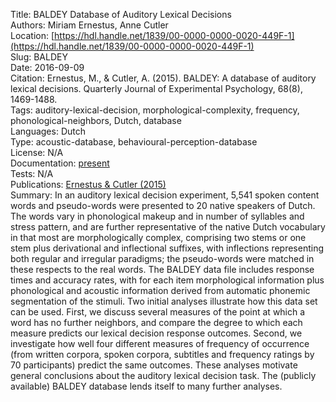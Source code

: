 Title: BALDEY Database of Auditory Lexical Decisions  
Authors: Miriam Ernestus, Anne Cutler  
Location: [https://hdl.handle.net/1839/00-0000-0000-0020-449F-1](https://hdl.handle.net/1839/00-0000-0000-0020-449F-1)  
Slug: BALDEY  
Date: 2016-09-09  
Citation: Ernestus, M., & Cutler, A. (2015). BALDEY: A database of auditory lexical decisions. Quarterly Journal of Experimental Psychology, 68(8), 1469-1488.  
Tags: auditory-lexical-decision, morphological-complexity, frequency, phonological-neighbors, Dutch, database  
Languages: Dutch  
Type: acoustic-database, behavioural-perception-database  
License: N/A  
Documentation: [present](https://doi.org/10.1080%2F17470218.2014.984730)  
Tests: N/A  
Publications: [Ernestus & Cutler (2015)](https://doi.org/10.1080%2F17470218.2014.984730)  
Summary: In an auditory lexical decision experiment, 5,541 spoken content words and pseudo-words were presented to 20 native speakers of Dutch. The words vary in phonological makeup and in number of syllables and stress pattern, and are further representative of the native Dutch vocabulary in that most are morphologically complex, comprising two stems or one stem plus derivational and inflectional suffixes, with inflections representing both regular and irregular paradigms; the pseudo-words were matched in these respects to the real words. The BALDEY data file includes response times and accuracy rates, with for each item morphological information plus phonological and acoustic information derived from automatic phonemic segmentation of the stimuli. Two initial analyses illustrate how this data set can be used. First, we discuss several measures of the point at which a word has no further neighbors, and compare the degree to which each measure predicts our lexical decision response outcomes. Second, we investigate how well four different measures of frequency of occurrence (from written corpora, spoken corpora, subtitles and frequency ratings by 70 participants) predict the same outcomes. These analyses motivate general conclusions about the auditory lexical decision task. The (publicly available) BALDEY database lends itself to many further analyses.  
